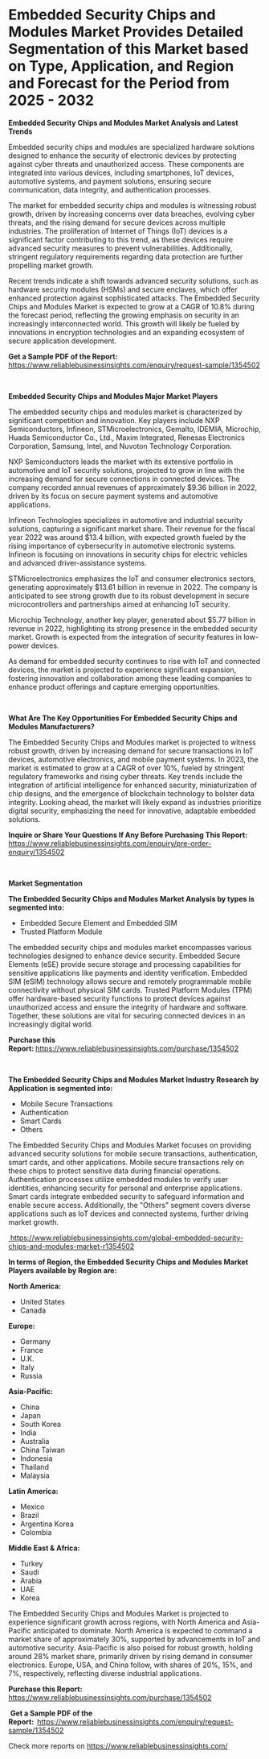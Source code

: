 <p><h1>Embedded Security Chips and Modules Market Provides Detailed Segmentation of this Market based on Type, Application, and Region and Forecast for the Period from 2025 - 2032</h1></p><p><strong>Embedded Security Chips and Modules Market Analysis and Latest Trends</strong></p>
<p><p>Embedded security chips and modules are specialized hardware solutions designed to enhance the security of electronic devices by protecting against cyber threats and unauthorized access. These components are integrated into various devices, including smartphones, IoT devices, automotive systems, and payment solutions, ensuring secure communication, data integrity, and authentication processes.</p><p>The market for embedded security chips and modules is witnessing robust growth, driven by increasing concerns over data breaches, evolving cyber threats, and the rising demand for secure devices across multiple industries. The proliferation of Internet of Things (IoT) devices is a significant factor contributing to this trend, as these devices require advanced security measures to prevent vulnerabilities. Additionally, stringent regulatory requirements regarding data protection are further propelling market growth.</p><p>Recent trends indicate a shift towards advanced security solutions, such as hardware security modules (HSMs) and secure enclaves, which offer enhanced protection against sophisticated attacks. The Embedded Security Chips and Modules Market is expected to grow at a CAGR of 10.8% during the forecast period, reflecting the growing emphasis on security in an increasingly interconnected world. This growth will likely be fueled by innovations in encryption technologies and an expanding ecosystem of secure application development.</p></p>
<p><strong>Get a Sample PDF of the Report:&nbsp;</strong> <a href="https://www.reliablebusinessinsights.com/enquiry/request-sample/1354502?utm_campaign=2125&utm_medium=2&utm_source=Github&utm_content=ia&utm_term=13022025&utm_id=embedded-security-chips-and-modules">https://www.reliablebusinessinsights.com/enquiry/request-sample/1354502</a></p>
<p>&nbsp;</p>
<p><strong>Embedded Security Chips and Modules Major Market Players</strong></p>
<p><p>The embedded security chips and modules market is characterized by significant competition and innovation. Key players include NXP Semiconductors, Infineon, STMicroelectronics, Gemalto, IDEMIA, Microchip, Huada Semiconductor Co., Ltd., Maxim Integrated, Renesas Electronics Corporation, Samsung, Intel, and Nuvoton Technology Corporation.</p><p>NXP Semiconductors leads the market with its extensive portfolio in automotive and IoT security solutions, projected to grow in line with the increasing demand for secure connections in connected devices. The company recorded annual revenues of approximately $9.36 billion in 2022, driven by its focus on secure payment systems and automotive applications.</p><p>Infineon Technologies specializes in automotive and industrial security solutions, capturing a significant market share. Their revenue for the fiscal year 2022 was around $13.4 billion, with expected growth fueled by the rising importance of cybersecurity in automotive electronic systems. Infineon is focusing on innovations in security chips for electric vehicles and advanced driver-assistance systems.</p><p>STMicroelectronics emphasizes the IoT and consumer electronics sectors, generating approximately $13.61 billion in revenue in 2022. The company is anticipated to see strong growth due to its robust development in secure microcontrollers and partnerships aimed at enhancing IoT security.</p><p>Microchip Technology, another key player, generated about $5.77 billion in revenue in 2022, highlighting its strong presence in the embedded security market. Growth is expected from the integration of security features in low-power devices.</p><p>As demand for embedded security continues to rise with IoT and connected devices, the market is projected to experience significant expansion, fostering innovation and collaboration among these leading companies to enhance product offerings and capture emerging opportunities.</p></p>
<p>&nbsp;</p>
<p><strong>What Are The Key Opportunities For Embedded Security Chips and Modules Manufacturers?</strong></p>
<p><p>The Embedded Security Chips and Modules market is projected to witness robust growth, driven by increasing demand for secure transactions in IoT devices, automotive electronics, and mobile payment systems. In 2023, the market is estimated to grow at a CAGR of over 10%, fueled by stringent regulatory frameworks and rising cyber threats. Key trends include the integration of artificial intelligence for enhanced security, miniaturization of chip designs, and the emergence of blockchain technology to bolster data integrity. Looking ahead, the market will likely expand as industries prioritize digital security, emphasizing the need for innovative, adaptable embedded solutions.</p></p>
<p><strong>Inquire or Share Your Questions If Any Before Purchasing This Report:</strong> <a href="https://www.reliablebusinessinsights.com/enquiry/pre-order-enquiry/1354502?utm_campaign=2125&utm_medium=2&utm_source=Github&utm_content=ia&utm_term=13022025&utm_id=embedded-security-chips-and-modules">https://www.reliablebusinessinsights.com/enquiry/pre-order-enquiry/1354502</a></p>
<p>&nbsp;</p>
<p><strong>Market Segmentation</strong></p>
<p><strong>The Embedded Security Chips and Modules Market Analysis by types is segmented into:</strong></p>
<p><ul><li>Embedded Secure Element and Embedded SIM</li><li>Trusted Platform Module</li></ul></p>
<p><p>The embedded security chips and modules market encompasses various technologies designed to enhance device security. Embedded Secure Elements (eSE) provide secure storage and processing capabilities for sensitive applications like payments and identity verification. Embedded SIM (eSIM) technology allows secure and remotely programmable mobile connectivity without physical SIM cards. Trusted Platform Modules (TPM) offer hardware-based security functions to protect devices against unauthorized access and ensure the integrity of hardware and software. Together, these solutions are vital for securing connected devices in an increasingly digital world.</p></p>
<p><strong>Purchase this Report:&nbsp;</strong><a href="https://www.reliablebusinessinsights.com/purchase/1354502?utm_campaign=2125&utm_medium=2&utm_source=Github&utm_content=ia&utm_term=13022025&utm_id=embedded-security-chips-and-modules">https://www.reliablebusinessinsights.com/purchase/1354502</a></p>
<p>&nbsp;</p>
<p><strong>The Embedded Security Chips and Modules Market Industry Research by Application is segmented into:</strong></p>
<p><ul><li>Mobile Secure Transactions</li><li>Authentication</li><li>Smart Cards</li><li>Others</li></ul></p>
<p><p>The Embedded Security Chips and Modules Market focuses on providing advanced security solutions for mobile secure transactions, authentication, smart cards, and other applications. Mobile secure transactions rely on these chips to protect sensitive data during financial operations. Authentication processes utilize embedded modules to verify user identities, enhancing security for personal and enterprise applications. Smart cards integrate embedded security to safeguard information and enable secure access. Additionally, the "Others" segment covers diverse applications such as IoT devices and connected systems, further driving market growth.</p></p>
<p><a href="https://www.reliablebusinessinsights.com/global-embedded-security-chips-and-modules-market-r1354502?utm_campaign=2125&utm_medium=2&utm_source=Github&utm_content=ia&utm_term=13022025&utm_id=embedded-security-chips-and-modules">&nbsp;https://www.reliablebusinessinsights.com/global-embedded-security-chips-and-modules-market-r1354502</a></p>
<p><strong>In terms of Region, the Embedded Security Chips and Modules Market Players available by Region are:</strong></p>
<p>
    <p> <strong> North America: </strong>
        <ul>
            <li>United States</li>
            <li>Canada</li>
        </ul>
        </p> 
    <p> <strong> Europe: </strong>
        <ul>
            <li>Germany</li>
            <li>France</li>
            <li>U.K.</li>
            <li>Italy</li>
            <li>Russia</li>
        </ul>
        </p> 
    <p> <strong> Asia-Pacific: </strong>
        <ul>
            <li>China</li>
            <li>Japan</li>
            <li>South Korea</li>
            <li>India</li>
            <li>Australia</li>
            <li>China Taiwan</li>
            <li>Indonesia</li>
            <li>Thailand</li>
            <li>Malaysia</li>
        </ul>
        </p> 
    <p> <strong> Latin America: </strong>
        <ul>
            <li>Mexico</li>
            <li>Brazil</li>
            <li>Argentina Korea</li>
            <li>Colombia</li>
        </ul>
        </p> 
    <p> <strong> Middle East & Africa: </strong>
        <ul>
            <li>Turkey</li>
            <li>Saudi</li>
            <li>Arabia</li>
            <li>UAE</li>
            <li>Korea</li>
        </ul>
    </p>
    </p>
<p><p>The Embedded Security Chips and Modules Market is projected to experience significant growth across regions, with North America and Asia-Pacific anticipated to dominate. North America is expected to command a market share of approximately 30%, supported by advancements in IoT and automotive security. Asia-Pacific is also poised for robust growth, holding around 28% market share, primarily driven by rising demand in consumer electronics. Europe, USA, and China follow, with shares of 20%, 15%, and 7%, respectively, reflecting diverse industrial applications.</p></p>
<p><strong>Purchase this Report: </strong><a href="https://www.reliablebusinessinsights.com/purchase/1354502?utm_campaign=2125&utm_medium=2&utm_source=Github&utm_content=ia&utm_term=13022025&utm_id=embedded-security-chips-and-modules">https://www.reliablebusinessinsights.com/purchase/1354502</a></p>
<p>&nbsp;<strong>Get a Sample PDF of the Report:&nbsp;&nbsp;</strong><a href="https://www.reliablebusinessinsights.com/enquiry/request-sample/1354502?utm_campaign=2125&utm_medium=2&utm_source=Github&utm_content=ia&utm_term=13022025&utm_id=embedded-security-chips-and-modules">https://www.reliablebusinessinsights.com/enquiry/request-sample/1354502</a></p>
<p><strong></strong></p>
<p>Check more reports on <a href="https://www.reliablebusinessinsights.com/?utm_campaign=2125&utm_medium=2&utm_source=Github&utm_content=ia&utm_term=13022025&utm_id=embedded-security-chips-and-modules">https://www.reliablebusinessinsights.com/</a></p>